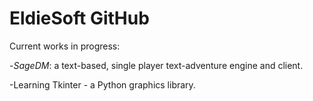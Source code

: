 <h1>EldieSoft GitHub</h1>
Current works in progress:

-<i>SageDM</i>: a text-based, single player text-adventure engine and client.

-Learning Tkinter - a Python graphics library.
